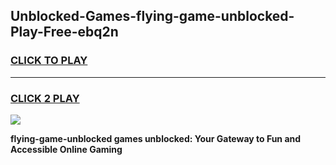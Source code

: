 
## Unblocked-Games-flying-game-unblocked-Play-Free-ebq2n
<h3>
<a href="https://premium76.site?title=flying-game-unblocked&ref=17A">CLICK TO PLAY</a></h3>
<hr>

<h3>
<a href="https://premium76.site?title=flying-game-unblocked&ref=17A">CLICK 2 PLAY</a>
  
</h3>

<a href="https://premium76.site?title=flying-game-unblocked&ref=17A"><img src="https://clearcache.store/games.png"></a>


**flying-game-unblocked games unblocked: Your Gateway to Fun and Accessible Online Gaming**
